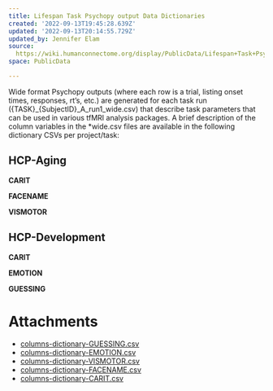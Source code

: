 ```yaml
---
title: Lifespan Task Psychopy output Data Dictionaries
created: '2022-09-13T19:45:28.639Z'
updated: '2022-09-13T20:14:55.729Z'
updated_by: Jennifer Elam
source: 
  https://wiki.humanconnectome.org/display/PublicData/Lifespan+Task+Psychopy+output+Data+Dictionaries
space: PublicData

---
```

Wide format Psychopy outputs (where each row is a trial, listing onset times, responses, rt’s, etc.) are generated for each task run ({TASK}\_{SubjectID}\_A\_run1\_wide.csv) that describe task parameters that can be used in various tfMRI analysis packages. A brief description of the column variables in the \*wide.csv files are available in the following dictionary CSVs per project/task:

## HCP-Aging

**CARIT** 

**FACENAME** 

**VISMOTOR** 

  


## HCP-Development

**CARIT** 

**EMOTION** 

**GUESSING** 



# Attachments

- [columns-dictionary-GUESSING.csv](./assets/columns-dictionary-GUESSING.csv)
- [columns-dictionary-EMOTION.csv](./assets/columns-dictionary-EMOTION.csv)
- [columns-dictionary-VISMOTOR.csv](./assets/columns-dictionary-VISMOTOR.csv)
- [columns-dictionary-FACENAME.csv](./assets/columns-dictionary-FACENAME.csv)
- [columns-dictionary-CARIT.csv](./assets/columns-dictionary-CARIT.csv)